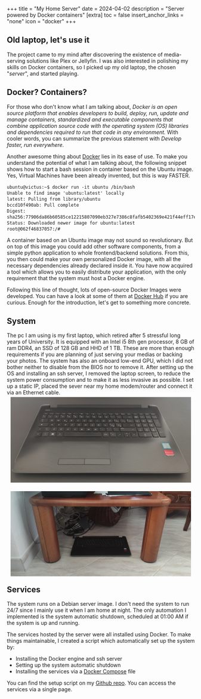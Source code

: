+++
title = "My Home Server"
date = 2024-04-02
description = "Server powered by Docker containers"
[extra]
toc = false
insert_anchor_links = "none"
icon = "docker"
+++

## Old laptop, let's use it
The project came to my mind after discovering the existence of media-serving solutions like Plex or Jellyfin. I was also interested in polishing my skills on Docker containers, so I picked up my old laptop, the chosen "_server_", and started playing.

## Docker? Containers?
For those who don't know what I am talking about, _Docker is an open source platform that enables developers to build, deploy, run, update and manage containers, standardized and executable components that combine application source code with the operating system (OS) libraries and dependencies required to run that code in any environment._ With cooler words, you can summarize the previous statement with _Develop faster, run everywhere._ 

Another awesome thing about [Docker](https://www.docker.com/) lies in its ease of use. To make you understand the potential of what I am talking about, the following snippet shows how to start a bash session in container based on the Ubuntu image. Yes, Virtual Machines have been already invented, but this is way FASTER.

```
ubuntu@victus:~$ docker run -it ubuntu /bin/bash
Unable to find image 'ubuntu:latest' locally
latest: Pulling from library/ubuntu
bccd10f490ab: Pull complete
Digest: sha256:77906da86b60585ce12215807090eb327e7386c8fafb5402369e421f44eff17e
Status: Downloaded newer image for ubuntu:latest
root@062f46837057:/#
```

A container based on an Ubuntu image may not sound so revolutionary. But on top of this image you could add other software components, from a simple python application to whole frontend/backend solutions. From this, you then could make your own personalized Docker image, with all the necessary dependencies already declared inside it.
You have now acquired a tool which allows you to easily distribute your application, with the only requirement that the system must host a Docker engine. 

Following this line of thought, lots of open-source Docker Images were developed. You can have a look at some of them at [Docker Hub](https://hub.docker.com/) if you are curious. Enough for the introduction, let's get to something more concrete.

## System

The pc I am using is my first laptop, which retired after 5 stressful long years of University. It is equipped with an Intel i5 8th gen processor, 8 GB of ram DDR4, an SSD of 128 GB and HHD of 1 TB. These are more than enough requirements if you are planning of just serving your medias or backing your photos. The system has also an onboard low-end GPU, which I did not bother neither to disable from the BIOS nor to remove it. After setting up the OS and installing an ssh server, I removed the laptop screen, to reduce the system power consumption and to make it as less invasive as possible. I set up a static IP, placed the sever near my home modem/router and connect it via an Ethernet cable.

<div class="flex" style="margin-top: -20px; margin-bottom: -20px;">
    <div style="padding: 10px;" width="50%" >
        <img src="server1e.jpeg" alt="Server 1">
        <!-- <p style="margin-top: -20px;">Server image 1</p> -->
    </div>
    <div width="50%" style="padding: 10px;">
        <img src="server2e.jpeg" alt="Server 2">  
        <!-- <p></p> -->
    </div>
</div>

## Services

The system runs on a Debian server image. I don't need the system to run 24/7 since I mainly use it when I am home at night. The only automation I implemented is the system automatic shutdown, scheduled at 01:00 AM if the system is up and running.

The services hosted by the server were all installed using Docker. To make things maintainable, I created a script which automatically set up the system by:

* Installing the Docker engine and ssh server
* Setting up the system automatic shutdown
* Installing the services via a [Docker Compose](https://docs.docker.com/compose/) file 

You can find the setup script on my [Github repo](https://github.com/nicolamarchiotto/k8-zola-blog). You can access the services via a single page.